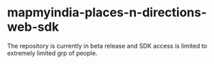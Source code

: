 # mapmyindia-places-n-directions-web-sdk
The repository is currently in beta release and SDK access is limited to extremely limited grp of people.

